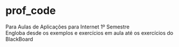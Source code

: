 # prof_code
Para Aulas de Aplicações para Internet 1º Semestre <br>
Engloba desde os exemplos e exercícios em aula até os exercícios do BlackBoard
